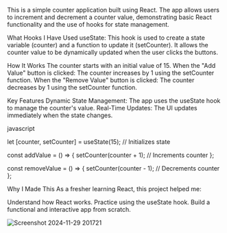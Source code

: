 
This is a simple counter application built using React. The app allows users to increment and decrement a counter value, demonstrating basic React functionality and the use of hooks for state management.


What Hooks I Have Used
useState:
This hook is used to create a state variable (counter) and a function to update it (setCounter).
It allows the counter value to be dynamically updated when the user clicks the buttons.

How It Works
The counter starts with an initial value of 15.
When the "Add Value" button is clicked:
The counter increases by 1 using the setCounter function.
When the "Remove Value" button is clicked:
The counter decreases by 1 using the setCounter function.



Key Features
Dynamic State Management: The app uses the useState hook to manage the counter's value.
Real-Time Updates: The UI updates immediately when the state changes.

javascript

let [counter, setCounter] = useState(15); // Initializes state

const addValue = () => {
  setCounter(counter + 1); // Increments counter
};

const removeValue = () => {
  setCounter(counter - 1); // Decrements counter
};



Why I Made This
As a fresher learning React, this project helped me:

Understand how React works.
Practice using the useState hook.
Build a functional and interactive app from scratch.


![Screenshot 2024-11-29 201721](https://github.com/user-attachments/assets/725b76ad-8d0a-478d-b973-21eafcbd90e2)
